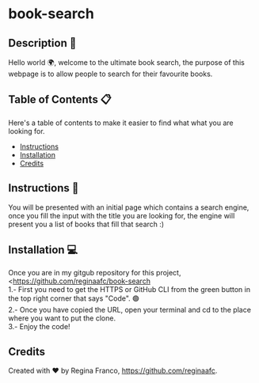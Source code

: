 
# book-search

## Description 📝

Hello world 🌍, welcome to the ultimate book search, the purpose of this webpage is to allow people to search for their favourite books.

## Table of Contents 📋
Here's a table of contents to make it easier to find what what you are looking for.
- [Instructions](#instructions) 
- [Installation](#installation) 
- [Credits](#credits)

## Instructions 🧭
You will be presented with an initial page which contains a search engine, once you fill the input with the title you are looking for, the engine will present you a list of books that fill that search :)

## Installation 💻
Once you are in my gitgub repository for this project, <https://github.com/reginaafc/book-search
<br>
1.- First you need to get the HTTPS or GitHub CLI from the green button in the top right corner that says "Code". 🟢
<br>
2.- Once you have copied the URL, open your terminal and cd to the place where you want to put the clone. 
<br>
3.- Enjoy the code!

## Credits
Created with ♥️ by Regina Franco, <https://github.com/reginaafc>.
